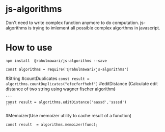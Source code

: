 # js-algorithms
Don't need to write complex function anymore to do computation. js-algorithms is trying to imlement all possible complex algorthms in javascript.

# How to use
```
npm install  @rahulmawari/js-algorithms --save

const algorithms = require('@rahulmawari/js-algorithms')
```
#String
 #countDuplicates
    ```
    const result = algorithms.countDuplicates("efecferfhehf")
    ```
 #editDistance (Calculate edit distance of two string using wagner fischer algorithm)
    
    ```
    const result = algorithms.editDistance('aassd','ssssd')
    ```
#Memoizer(Use memoizer utility to cache result of a function)
  ```
  const result  = algorithms.memoizer(func);
  ```
  
